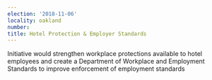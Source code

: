 ```yaml
---
election: '2018-11-06'
locality: oakland
number: 
title: Hotel Protection & Employer Standards
---
```

Initiative would strengthen workplace protections available to hotel employees and create a Department of Workplace and Employment Standards to improve enforcement of employment standards
